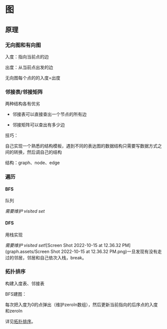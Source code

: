 # 图

## 原理

### 无向图和有向图

入度：指向当前点的边

出度：从当前点出发的边

无向图每个点的的入度=出度

### 邻接表/邻接矩阵

两种结构各有优劣

- 邻接表可以直接查出一个节点的所有边

- 邻接矩阵可以查出有多少边

技巧：

自己实现一个熟悉的结构模板，遇到不同的表达图的数据结构只需要写数据方式之间的转换，然后调自己的结构

结构：graph、node、edge

### 遍历

#### BFS

队列

*需要维护 visited set*

#### DFS

用栈实现

*需要维护 visited set*![Screen Shot 2022-10-15 at 12.36.32 PM](graph.assets/Screen Shot 2022-10-15 at 12.36.32 PM.png)一旦发现有没有走过的邻居，邻居和自己依次入栈，break。

### 拓扑排序

构建入度表、邻接表

BFS建图：

每次把入度为0的点弹出（维护zeroIn数组），然后更新当前指向的后序点的入度和zeroIn

详见[拓扑排序](topological_sort.md)。
